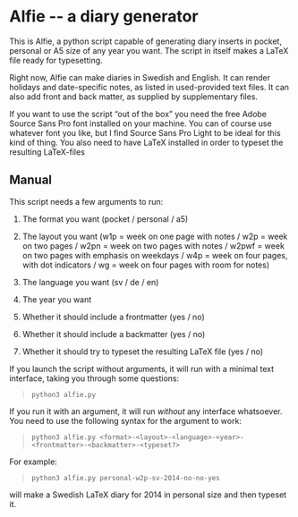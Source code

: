 # Alfie -- a diary generator

This is Alfie, a python script capable of generating diary inserts in pocket, personal or A5 size of any year you want. The script in itself makes a LaTeX file ready for typesetting.

Right now, Alfie can make diaries in Swedish and English. It can render holidays and date-specific notes, as listed in used-provided text files. It can also add front and back matter, as supplied by supplementary files.

If you want to use the script “out of the box” you need the free Adobe Source Sans Pro font installed on your machine. You can of course use whatever font you like, but I find Source Sans Pro Light to be ideal for this kind of thing. You also need to have LaTeX installed in order to typeset the resulting LaTeX-files

## Manual

This script needs a few arguments to run:

1. The format you want (pocket / personal / a5)

2. The layout you want (w1p = week on one page with notes / w2p = week on two pages / w2pn = week on two pages with notes / w2pwf = week on two pages with emphasis on weekdays / w4p = week on four pages, with dot indicators / wg = week on four pages with room for notes)

3. The language you want (sv / de / en)

4. The year you want

5. Whether it should include a frontmatter (yes / no)

6. Whether it should include a backmatter (yes / no)

7. Whether it should try to typeset the resulting LaTeX file (yes / no)

If you launch the script without arguments, it will run with a minimal text interface, taking you through some questions:

> `python3 alfie.py`

If you run it with an argument, it will run *without* any interface whatsoever. You need to use the following syntax for the argument to work:
    
> `python3 alfie.py <format>-<layout>-<language>-<year>-<frontmatter>-<backmatter>-<typeset?>`

For example:

> `python3 alfie.py personal-w2p-sv-2014-no-no-yes`

will make a Swedish LaTeX diary for 2014 in personal size and then typeset it.


